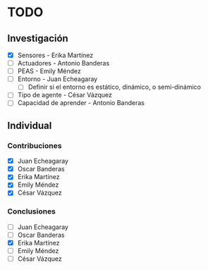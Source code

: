 # TODO

## Investigación

- [x] Sensores - Erika Martínez
- [ ] Actuadores - Antonio Banderas
- [ ] PEAS - Emily Méndez
- [ ] Entorno - Juan Echeagaray
  - [ ] Definir si el entorno es estático, dinámico, o semi-dinámico
- [ ] Tipo de agente - César Vázquez
- [ ] Capacidad de aprender - Antonio Banderas

## Individual

### Contribuciones

- [x] Juan Echeagaray
- [x] Oscar Banderas
- [x] Erika Martínez
- [x] Emily Méndez
- [x] César Vázquez

### Conclusiones

- [ ] Juan Echeagaray
- [ ] Oscar Banderas
- [x] Erika Martínez
- [ ] Emily Méndez
- [ ] César Vázquez
